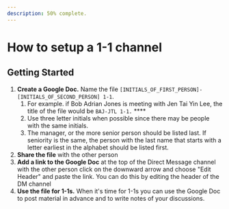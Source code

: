 ```yaml
---
description: 50% complete.
---
```


# How to setup a 1-1 channel

## Getting Started

1. **Create a Google Doc.** Name the file `[INITIALS_OF_FIRST_PERSON]-[INITIALS_OF_SECOND_PERSON] 1-1`. 
   1. For example. if Bob Adrian Jones is meeting with Jen Tai Yin Lee, the title of the file would be `BAJ-JTL 1-1.` ****
   2. Use three letter initials when possible since there may be people with the same initials. 
   3. The manager, or the more senior person should be listed last. If seniority is the same, the person with the last name that starts with a letter earliest in the alphabet should be listed first. 
2. **Share the file** with the other person 
3. **Add a link to the Google Doc** at the top of the Direct Message channel with the other person click on the downward arrow and choose "Edit Header" and paste the link. You can do this by editing the header of the DM channel 
4. **Use the file for 1-1s.** When it's time for 1-1s you can use the Google Doc to post material in advance and to write notes of your discussions. 

